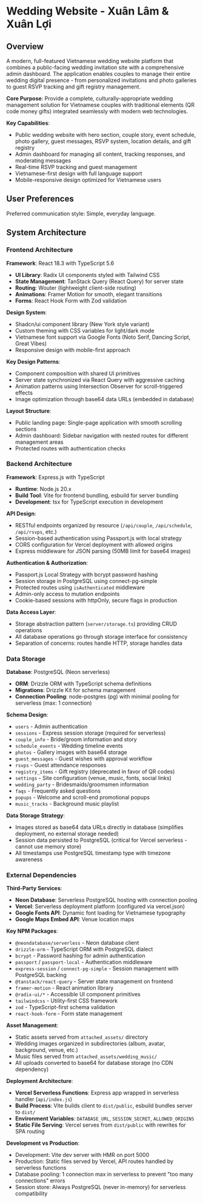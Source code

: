 # Wedding Website - Xuân Lâm & Xuân Lợi

## Overview

A modern, full-featured Vietnamese wedding website platform that combines a public-facing wedding invitation site with a comprehensive admin dashboard. The application enables couples to manage their entire wedding digital presence - from personalized invitations and photo galleries to guest RSVP tracking and gift registry management.

**Core Purpose**: Provide a complete, culturally-appropriate wedding management solution for Vietnamese couples with traditional elements (QR code money gifts) integrated seamlessly with modern web technologies.

**Key Capabilities**:
- Public wedding website with hero section, couple story, event schedule, photo gallery, guest messages, RSVP system, location details, and gift registry
- Admin dashboard for managing all content, tracking responses, and moderating messages
- Real-time RSVP tracking and guest management
- Vietnamese-first design with full language support
- Mobile-responsive design optimized for Vietnamese users

## User Preferences

Preferred communication style: Simple, everyday language.

## System Architecture

### Frontend Architecture

**Framework**: React 18.3 with TypeScript 5.6
- **UI Library**: Radix UI components styled with Tailwind CSS
- **State Management**: TanStack Query (React Query) for server state
- **Routing**: Wouter (lightweight client-side routing)
- **Animations**: Framer Motion for smooth, elegant transitions
- **Forms**: React Hook Form with Zod validation

**Design System**:
- Shadcn/ui component library (New York style variant)
- Custom theming with CSS variables for light/dark mode
- Vietnamese font support via Google Fonts (Noto Serif, Dancing Script, Great Vibes)
- Responsive design with mobile-first approach

**Key Design Patterns**:
- Component composition with shared UI primitives
- Server state synchronized via React Query with aggressive caching
- Animation patterns using Intersection Observer for scroll-triggered effects
- Image optimization through base64 data URLs (embedded in database)

**Layout Structure**:
- Public landing page: Single-page application with smooth scrolling sections
- Admin dashboard: Sidebar navigation with nested routes for different management areas
- Protected routes with authentication checks

### Backend Architecture

**Framework**: Express.js with TypeScript
- **Runtime**: Node.js 20.x
- **Build Tool**: Vite for frontend bundling, esbuild for server bundling
- **Development**: tsx for TypeScript execution in development

**API Design**:
- RESTful endpoints organized by resource (`/api/couple`, `/api/schedule`, `/api/rsvps`, etc.)
- Session-based authentication using Passport.js with local strategy
- CORS configuration for Vercel deployment with allowed origins
- Express middleware for JSON parsing (50MB limit for base64 images)

**Authentication & Authorization**:
- Passport.js Local Strategy with bcrypt password hashing
- Session storage in PostgreSQL using connect-pg-simple
- Protected routes using `isAuthenticated` middleware
- Admin-only access to mutation endpoints
- Cookie-based sessions with httpOnly, secure flags in production

**Data Access Layer**:
- Storage abstraction pattern (`server/storage.ts`) providing CRUD operations
- All database operations go through storage interface for consistency
- Separation of concerns: routes handle HTTP, storage handles data

### Data Storage

**Database**: PostgreSQL (Neon serverless)
- **ORM**: Drizzle ORM with TypeScript schema definitions
- **Migrations**: Drizzle Kit for schema management
- **Connection Pooling**: node-postgres (pg) with minimal pooling for serverless (max: 1 connection)

**Schema Design**:
- `users` - Admin authentication
- `sessions` - Express session storage (required for serverless)
- `couple_info` - Bride/groom information and story
- `schedule_events` - Wedding timeline events
- `photos` - Gallery images with base64 storage
- `guest_messages` - Guest wishes with approval workflow
- `rsvps` - Guest attendance responses
- `registry_items` - Gift registry (deprecated in favor of QR codes)
- `settings` - Site configuration (venue, music, fonts, social links)
- `wedding_party` - Bridesmaids/groomsmen information
- `faqs` - Frequently asked questions
- `popups` - Welcome and scroll-end promotional popups
- `music_tracks` - Background music playlist

**Data Storage Strategy**:
- Images stored as base64 data URLs directly in database (simplifies deployment, no external storage needed)
- Session data persisted to PostgreSQL (critical for Vercel serverless - cannot use memory store)
- All timestamps use PostgreSQL timestamp type with timezone awareness

### External Dependencies

**Third-Party Services**:
- **Neon Database**: Serverless PostgreSQL hosting with connection pooling
- **Vercel**: Serverless deployment platform (configured via vercel.json)
- **Google Fonts API**: Dynamic font loading for Vietnamese typography
- **Google Maps Embed API**: Venue location maps

**Key NPM Packages**:
- `@neondatabase/serverless` - Neon database client
- `drizzle-orm` - TypeScript ORM with PostgreSQL dialect
- `bcrypt` - Password hashing for admin authentication
- `passport` / `passport-local` - Authentication middleware
- `express-session` / `connect-pg-simple` - Session management with PostgreSQL backing
- `@tanstack/react-query` - Server state management on frontend
- `framer-motion` - React animation library
- `@radix-ui/*` - Accessible UI component primitives
- `tailwindcss` - Utility-first CSS framework
- `zod` - TypeScript-first schema validation
- `react-hook-form` - Form state management

**Asset Management**:
- Static assets served from `attached_assets/` directory
- Wedding images organized in subdirectories (album, avatar, background, venue, etc.)
- Music files served from `attached_assets/wedding_music/`
- All uploads converted to base64 for database storage (no CDN dependency)

**Deployment Architecture**:
- **Vercel Serverless Functions**: Express app wrapped in serverless handler (`api/index.js`)
- **Build Process**: Vite builds client to `dist/public`, esbuild bundles server to `dist/`
- **Environment Variables**: `DATABASE_URL`, `SESSION_SECRET`, `ALLOWED_ORIGINS`
- **Static File Serving**: Vercel serves from `dist/public` with rewrites for SPA routing

**Development vs Production**:
- Development: Vite dev server with HMR on port 5000
- Production: Static files served by Vercel, API routes handled by serverless functions
- Database pooling: 1 connection max in serverless to prevent "too many connections" errors
- Session store: Always PostgreSQL (never in-memory) for serverless compatibility